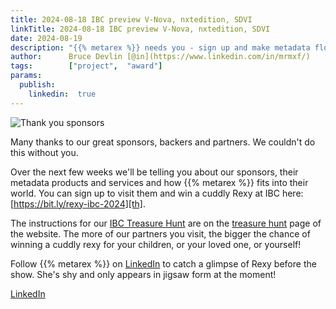 ```yaml
---
title: 2024-08-18 IBC preview V-Nova, nxtedition, SDVI
linkTitle: 2024-08-18 IBC preview V-Nova, nxtedition, SDVI
date: 2024-08-19
description: "{{% metarex %}} needs you - sign up and make metadata flow!"
author:      Bruce Devlin [@in](https://www.linkedin.com/in/mrmxf/)
tags:        ["project",  "award"]
params:
  publish:
    linkedin:  true
---
```



<img class="ui centered bordered rounded image" src="/img/blog/sponthanks-2024-08-10.png" alt="Thank you sponsors">

Many thanks to our great sponsors, backers and partners. We couldn't do this
without you.

Over the next few weeks we'll be telling you about our sponsors, their metadata
products and services and how {{% metarex %}} fits into their world. You can
sign up to visit them and win a cuddly Rexy at IBC here:
[https://bit.ly/rexy-ibc-2024][th].

The instructions for our [IBC Treasure Hunt][th] are on the [treasure hunt][tr]
page of the website. The more of our partners you visit, the bigger the chance
of winning a cuddly rexy for your children, or your loved one, or yourself!

Follow {{% metarex %}} on [LinkedIn][li] to catch a glimpse of Rexy before the
show. She's shy and only appears in jigsaw form at the moment!

<a href="https://uk.linkedin.com/company/metarex-media"><i class="linkedin
icon"></i></a> [LinkedIn][libc]

[th]: https://bit.ly/rexy-ibc-2024
[tr]: /project/treasure-hunt/
[li]: https://uk.linkedin.com/company/metarex-media
[libc]: https://www.linkedin.com/search/results/all/?keywords=%23ibc2024%20%23metarex%20%23rexy
